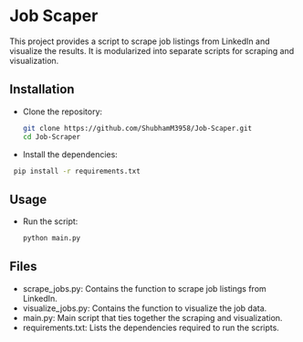 # Job Scaper
 This project provides a script to scrape job listings from LinkedIn and visualize the results. It is modularized into separate scripts for scraping and visualization.

## Installation
* Clone the repository:
  ```bash
  git clone https://github.com/ShubhamM3958/Job-Scaper.git
  cd Job-Scraper


* Install the dependencies:
 ```bash
  pip install -r requirements.txt
```

## Usage
* Run the script:
  ```bash
  python main.py

## Files
* scrape_jobs.py: Contains the function to scrape job listings from LinkedIn.
* visualize_jobs.py: Contains the function to visualize the job data.
* main.py: Main script that ties together the scraping and visualization.
* requirements.txt: Lists the dependencies required to run the scripts.
